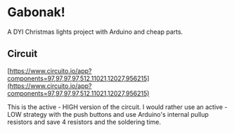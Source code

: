 # Gabonak!
A DYI Christmas lights project with Arduino and cheap parts.

## Circuit

[https://www.circuito.io/app?components=97,97,97,97,512,11021,12027,956215](https://www.circuito.io/app?components=97,97,97,97,512,11021,12027,956215)

This is the active - HIGH version of the circuit. I would rather use an active - LOW strategy with the push buttons and use Arduino's internal pullup resistors and save 4 resistors and the soldering time.
